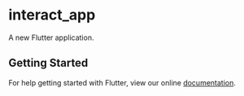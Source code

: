 # interact_app

A new Flutter application.

## Getting Started

For help getting started with Flutter, view our online
[documentation](https://flutter.io/).
